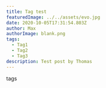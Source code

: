 ```yaml
---
title: Tag test
featuredImage: ../../assets/evo.jpg
date: 2020-10-05T17:31:54.803Z
author: Max
authorImage: blank.png
tags:
  - Tag1
  - Tag2
  - Tag3
description: Test post by Thomas
---
```

tags